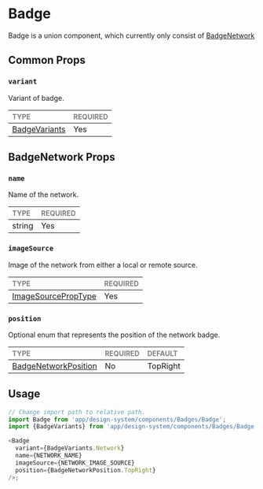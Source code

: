 # Badge

Badge is a union component, which currently only consist of [BadgeNetwork](./variants/BadgeNetwork/BadgeNetwork.tsx)

## Common Props

### `variant`

Variant of badge.

| <span style="color:gray;font-size:14px">TYPE</span> | <span style="color:gray;font-size:14px">REQUIRED</span> |
| :-------------------------------------------------- | :------------------------------------------------------ |
| [BadgeVariants](../../Badge.types.ts#L7)                                           | Yes                                                     |

## BadgeNetwork Props

### `name`

Name of the network.

| <span style="color:gray;font-size:14px">TYPE</span> | <span style="color:gray;font-size:14px">REQUIRED</span> |
| :-------------------------------------------------- | :------------------------------------------------------ |
| string                                              | Yes                                                     |

### `imageSource`

Image of the network from either a local or remote source.

| <span style="color:gray;font-size:14px">TYPE</span>                   | <span style="color:gray;font-size:14px">REQUIRED</span> |
| :-------------------------------------------------------------------- | :------------------------------------------------------ |
| [ImageSourcePropType](https://reactnative.dev/docs/image#imagesource) | Yes                                                     |

### `position`

Optional enum that represents the position of the network badge.

| <span style="color:gray;font-size:14px">TYPE</span> | <span style="color:gray;font-size:14px">REQUIRED</span> | <span style="color:gray;font-size:14px">DEFAULT</span> |
| :-------------------------------------------------- | :------------------------------------------------------ | :----------------------------------------------------- |
| [BadgeNetworkPosition](./BadgeNetwork.types.ts#L11)  | No                                                      | TopRight                                               |

## Usage

```javascript
// Change import path to relative path.
import Badge from 'app/design-system/components/Badges/Badge';
import {BadgeVariants} from 'app/design-system/components/Badges/Badge.types';

<Badge
  variant={BadgeVariants.Network}
  name={NETWORK_NAME}
  imageSource={NETWORK_IMAGE_SOURCE}
  position={BadgeNetworkPosition.TopRight}
/>;
```
